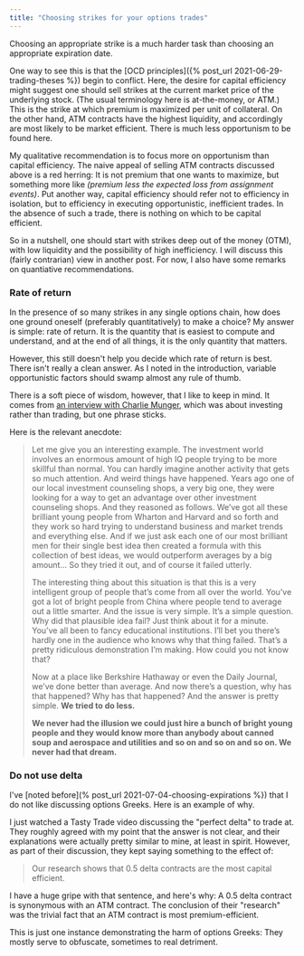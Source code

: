 ```yaml
---
title: "Choosing strikes for your options trades"
---
```


Choosing an appropriate strike is a much harder task than choosing an appropriate expiration date.

One way to see this is that the [OCD principles]({% post_url 2021-06-29-trading-theses %}) begin to conflict. Here, the desire for capital efficiency might suggest one should sell strikes at the current market price of the underlying stock. (The usual terminology here is at-the-money, or ATM.) This is the strike at which premium is maximized per unit of collateral. On the other hand, ATM contracts have the highest liquidity, and accordingly are most likely to be market efficient. There is much less opportunism to be found here.


My qualitative recommendation is to focus more on opportunism than capital efficiency. The naive appeal of selling ATM contracts discussed above is a red herring: It is not premium that one wants to maximize, but something more like _(premium less the expected loss from assignment events)_. Put another way, capital efficiency should refer not to efficiency in isolation, but to efficiency in executing opportunistic, inefficient trades. In the absence of such a trade, there is nothing on which to be capital efficient.

So in a nutshell, one should start with strikes deep out of the money (OTM), with low liquidity and the possibility of high inefficiency. I will discuss this (fairly contrarian) view in another post. For now, I also have some remarks on quantiative recommendations.

### Rate of return

In the presence of so many strikes in any single options chain, how does one ground oneself (preferably quantitatively) to make a choice? My answer is simple: rate of return. It is the quantity that is easiest to compute and understand, and at the end of all things, it is the only quantity that matters.

However, this still doesn't help you decide which rate of return is best. There isn't really a clean answer. As I noted in the introduction, variable opportunistic factors should swamp almost any rule of thumb.

There is a soft piece of wisdom, however, that I like to keep in mind. It comes from [an interview with Charlie Munger](https://www.youtube.com/watch?v=53vXIbsaBgw), which was about investing rather than trading, but one phrase sticks.

Here is the relevant anecdote:

> Let me give you an interesting example. The investment world involves an enormous amount of high IQ people trying to be more skillful than normal. You can hardly imagine another activity that gets so much attention. And weird things have happened. Years ago one of our local investment counseling shops, a very big one, they were looking for a way to get an advantage over other investment counseling shops. And they reasoned as follows. We’ve got all these brilliant young people from Wharton and Harvard and so forth and they work so hard trying to understand business and market trends and everything else. And if we just ask each one of our most brilliant men for their single best idea then created a formula with this collection of best ideas, we would outperform averages by a big amount... So they tried it out, and of course it failed utterly.
>
> The interesting thing about this situation is that this is a very intelligent group of people that’s come from all over the world. You’ve got a lot of bright people from China where people tend to average out a little smarter. And the issue is very simple. It’s a simple question. Why did that plausible idea fail? Just think about it for a minute. You’ve all been to fancy educational institutions. I’ll bet you there’s hardly one in the audience who knows why that thing failed. That’s a pretty ridiculous demonstration I’m making. How could you not know that?
>
> Now at a place like Berkshire Hathaway or even the Daily Journal, we’ve done better than average. And now there’s a question, why has that happened? Why has that happened? And the answer is pretty simple. __We tried to do less.__
>
> __We never had the illusion we could just hire a bunch of bright young people and they would know more than anybody about canned soup and aerospace and utilities and so on and so on and so on. We never had that dream.__




### Do not use delta

I've [noted before](% post_url 2021-07-04-choosing-expirations %}) that I do not like discussing options Greeks. Here is an example of why.

I just watched a Tasty Trade video discussing the "perfect delta" to trade at. They roughly agreed with my point that the answer is not clear, and their explanations were actually pretty similar to mine, at least in spirit. However, as part of their discussion, they kept saying something to the effect of:

> Our research shows that 0.5 delta contracts are the most capital efficient.

I have a huge gripe with that sentence, and here's why: A 0.5 delta contract is synonymous with an ATM contract. The conclusion of their "research" was the trivial fact that an ATM contract is most premium-efficient.

This is just one instance demonstrating the harm of options Greeks: They mostly serve to obfuscate, sometimes to real detriment.

